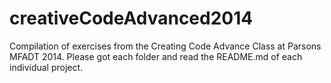 creativeCodeAdvanced2014
========================

Compilation of exercises from the Creating Code Advance Class at Parsons MFADT 2014. Please got each folder and read the README.md of each individual project.


